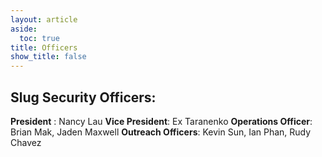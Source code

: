 ```yaml
---
layout: article
aside:
  toc: true
title: Officers
show_title: false
---
```


## Slug Security Officers:

**President** : Nancy Lau
**Vice President**: Ex Taranenko
**Operations Officer**: Brian Mak, Jaden Maxwell
**Outreach Officers**: Kevin Sun, Ian Phan, Rudy Chavez